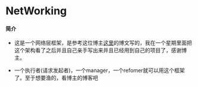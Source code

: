 # NetWorking

#### 简介

- 这是一个网络层框架，是参考这位博主[这里](http://casatwy.com/iosying-yong-jia-gou-tan-wang-luo-ceng-she-ji-fang-an.html)的博文写的，我在一个星期里面把这个架构看了之后并且自己亲手写出来并且已经用到自己的项目了，感谢博主。



- 一个执行者(请求发起者)，一个manager，一个refomer就可以用这个框架了。至于想要渔的，看博主的博客吧